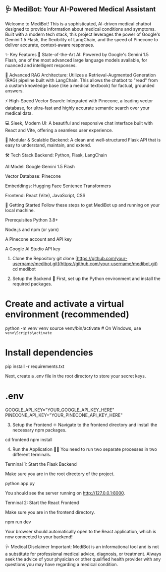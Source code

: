 ## 🩺 MediBot: Your AI-Powered Medical Assistant


Welcome to MediBot! This is a sophisticated, AI-driven medical chatbot designed to provide information about medical conditions and symptoms. Built with a modern tech stack, this project leverages the power of Google's Gemini 1.5 Flash, the flexibility of LangChain, and the speed of Pinecone to deliver accurate, context-aware responses.

✨ Key Features
🧠 State-of-the-Art AI: Powered by Google's Gemini 1.5 Flash, one of the most advanced large language models available, for nuanced and intelligent responses.

🔗 Advanced RAG Architecture: Utilizes a Retrieval-Augmented Generation (RAG) pipeline built with LangChain. This allows the chatbot to "read" from a custom knowledge base (like a medical textbook) for factual, grounded answers.

⚡ High-Speed Vector Search: Integrated with Pinecone, a leading vector database, for ultra-fast and highly accurate semantic search over your medical data.

💻 Sleek, Modern UI: A beautiful and responsive chat interface built with React and Vite, offering a seamless user experience.

🔧 Modular & Scalable Backend: A clean and well-structured Flask API that is easy to understand, maintain, and extend.

🛠️ Tech Stack
Backend: Python, Flask, LangChain

AI Model: Google Gemini 1.5 Flash

Vector Database: Pinecone

Embeddings: Hugging Face Sentence Transformers

Frontend: React (Vite), JavaScript, CSS

🚀 Getting Started
Follow these steps to get MediBot up and running on your local machine.

Prerequisites
Python 3.8+

Node.js and npm (or yarn)

A Pinecone account and API key

A Google AI Studio API key

1. Clone the Repository
git clone [https://github.com/your-username/medibot.git](https://github.com/your-username/medibot.git)
cd medibot

2. Setup the Backend 🐍
First, set up the Python environment and install the required packages.

# Create and activate a virtual environment (recommended)
python -m venv venv
source venv/bin/activate  # On Windows, use `venv\Scripts\activate`

# Install dependencies
pip install -r requirements.txt

Next, create a .env file in the root directory to store your secret keys.

# .env
GOOGLE_API_KEY="YOUR_GOOGLE_API_KEY_HERE"
PINECONE_API_KEY="YOUR_PINECONE_API_KEY_HERE"

3. Setup the Frontend ⚛️
Navigate to the frontend directory and install the necessary npm packages.

cd frontend
npm install

4. Run the Application 🏃‍♂️
You need to run two separate processes in two different terminals.

Terminal 1: Start the Flask Backend

Make sure you are in the root directory of the project.

python app.py

You should see the server running on http://127.0.0.1:8000.

Terminal 2: Start the React Frontend

Make sure you are in the frontend directory.

npm run dev

Your browser should automatically open to the React application, which is now connected to your backend!

🩺 Medical Disclaimer
Important: MediBot is an informational tool and is not a substitute for professional medical advice, diagnosis, or treatment. Always seek the advice of your physician or other qualified health provider with any questions you may have regarding a medical condition.
